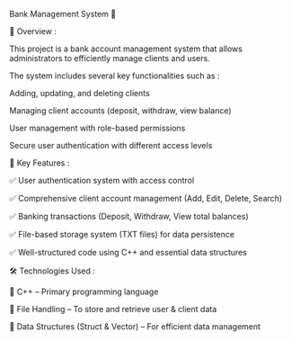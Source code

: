 Bank Management System 🏦

📌 Overview :

This project is a bank account management system that allows administrators to efficiently manage clients and users.

The system includes several key functionalities such as :

Adding, updating, and deleting clients

Managing client accounts (deposit, withdraw, view balance)

User management with role-based permissions

Secure user authentication with different access levels

🚀 Key Features : 

✅ User authentication system with access control

✅ Comprehensive client account management (Add, Edit, Delete, Search)

✅ Banking transactions (Deposit, Withdraw, View total balances)

✅ File-based storage system (TXT files) for data persistence

✅ Well-structured code using C++ and essential data structures


🛠️ Technologies Used : 

🔹 C++ – Primary programming language

🔹 File Handling – To store and retrieve user & client data

🔹 Data Structures (Struct & Vector) – For efficient data management


